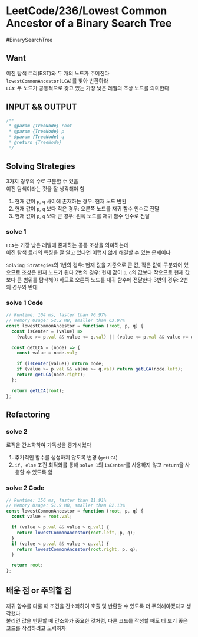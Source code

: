 # LeetCode/236/Lowest Common Ancestor of a Binary Search Tree

#BinarySearchTree

## Want

이진 탐색 트리(BST)와 두 개의 노드가 주어진다  
`lowestCommonAncestor(LCA)`를 찾아 반환하라  
`LCA`: 두 노드가 공통적으로 갖고 있는 가장 낮은 레벨의 조상 노드를 의미한다

## INPUT && OUTPUT

```js
/**
 * @param {TreeNode} root
 * @param {TreeNode} p
 * @param {TreeNode} q
 * @return {TreeNode}
 */
```

## Solving Strategies

3가지 경우의 수로 구분할 수 있음  
이진 탐색이라는 것을 잘 생각해야 함

1. 현재 값이 `p`, `q` 사이에 존재하는 경우: 현재 노드 반환
2. 현재 값이 `p`, `q` 보다 작은 경우: 오른쪽 노드를 재귀 함수 인수로 전달
3. 현재 값이 `p`, `q` 보다 큰 경우: 왼쪽 노드를 재귀 함수 인수로 전달

### solve 1

`LCA`는 가장 낮은 레벨에 존재하는 공통 조상을 의미하는데  
이진 탐색 트리의 특징을 잘 알고 있다면 어렵지 않게 해결할 수 있는 문제이다

`Solving Strategies`의
1번의 경우: 현재 값을 기준으로 큰 값, 작은 값이 구분되어 있으므로 조상은 현재 노드가 된다
2번의 경우: 현재 값이 `p`, `q`의 값보다 작으므로 현재 값보다 큰 범위를 탐색해야 하므로 오른쪽 노드를 재귀 함수에 전달한다
3번의 경우: 2번의 경우와 반대

### solve 1 Code

```js
// Runtime: 104 ms, faster than 76.97%
// Memory Usage: 52.2 MB, smaller than 63.97%
const lowestCommonAncestor = function (root, p, q) {
  const isCenter = (value) =>
    (value >= p.val && value <= q.val) || (value <= p.val && value >= q.val);

  const getLCA = (node) => {
    const value = node.val;

    if (isCenter(value)) return node;
    if (value >= p.val && value >= q.val) return getLCA(node.left);
    return getLCA(node.right);
  };

  return getLCA(root);
};
```

## Refactoring

### solve 2

로직을 간소화하여 가독성을 증가시켰다

1. 추가적인 함수를 생성하지 않도록 변경 (`getLCA`)
2. `if, else` 조건 최적화를 통해 `solve 1`의 `isCenter`를 사용하지 않고 `return`을 사용할 수 있도록 함

### solve 2 Code

```js
// Runtime: 156 ms, faster than 11.91%
// Memory Usage: 51.9 MB, smaller than 82.13%
const lowestCommonAncestor = function (root, p, q) {
  const value = root.val;

  if (value > p.val && value > q.val) {
    return lowestCommonAncestor(root.left, p, q);
  }
  if (value < p.val && value < q.val) {
    return lowestCommonAncestor(root.right, p, q);
  }

  return root;
};
```

## 배운 점 or 주의할 점

재귀 함수를 다룰 때 조건을 간소화하여 호출 및 반환할 수 있도록 더 주의해야겠다고 생각했다  
불리언 값을 반환할 때 간소화가 중요한 것처럼, 다른 코드를 작성할 때도 더 보기 좋은 코드를 작성하려고 노력하자
